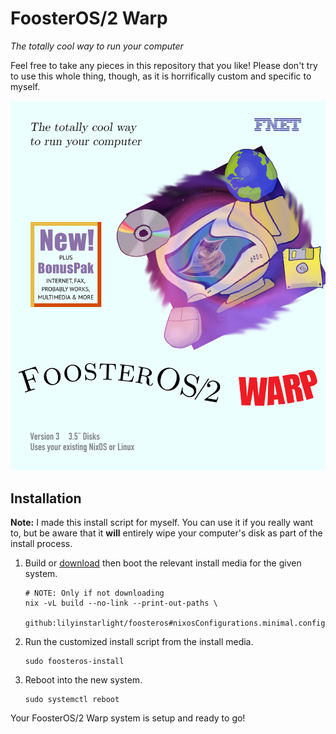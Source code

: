 # FoosterOS/2 Warp

_The totally cool way to run your computer_

Feel free to take any pieces in this repository that you like! Please don't try to use this whole thing, though, as it is horrifically custom and specific to myself.


[![FoosterOS/2 Warp Box Art](artwork/boxart.png)](https://www.os2world.com/wiki/images/7/7f/52H3800-004.jpg)


## Installation

**Note:** I made this install script for myself. You can use it if you really want to, but be aware that it **will** entirely wipe your computer's disk as part of the install process.

1. Build or [download](https://file.lily.flowers/foosteros/iso/) then boot the relevant install media for the given system.
    ```
    # NOTE: Only if not downloading
    nix -vL build --no-link --print-out-paths \
      github:lilyinstarlight/foosteros#nixosConfigurations.minimal.config.system.build.installer
    ```
2. Run the customized install script from the install media.
    ```
    sudo foosteros-install
    ```
3. Reboot into the new system.
    ```
    sudo systemctl reboot
    ```

Your FoosterOS/2 Warp system is setup and ready to go!
